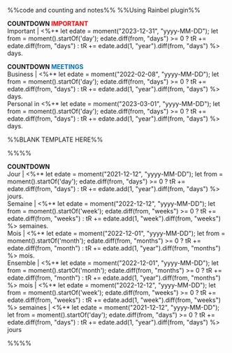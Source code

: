%%code and counting and notes%%
%%Using Rainbel plugin%%


<p class="stickies";>
<b> COUNTDOWN <font color="#ff0000"><font color="#ff0000">IMPORTANT</font></font> </b><br>
Important  | <%+* let edate = moment("2023-12-31", "yyyy-MM-DD"); let from = moment().startOf('day'); edate.diff(from, "days") >= 0 ? tR += edate.diff(from, "days") : tR += edate.add(1, "year").diff(from, "days") %> days.</br>
<!-- --- -->
</p>

<p class="stickies";>
<b> COUNTDOWN <font color="#0070c0">MEETINGS</font> </b><br>
Business | <%+* let edate = moment("2022-02-08", "yyyy-MM-DD"); let from = moment().startOf('day'); edate.diff(from, "days") >= 0 ? tR += edate.diff(from, "days") : tR += edate.add(1, "year").diff(from, "days") %> days.</br>
 Personal in <%+* let edate = moment("2023-03-01", "yyyy-MM-DD"); let from = moment().startOf('day'); edate.diff(from, "days") >= 0 ? tR += edate.diff(from, "days") : tR += edate.add(1, "year").diff(from, "days") %> days.</br>
<!-- --- -->
</p>





%%BLANK TEMPLATE HERE%%

%%%%
<p class="stickies";>
<b> COUNTDOWN </b><br>
Jour | <%+* let edate = moment("2021-12-12", "yyyy-MM-DD"); let from = moment().startOf('day'); edate.diff(from, "days") >= 0 ? tR += edate.diff(from, "days") : tR += edate.add(1, "year").diff(from, "days") %> jours.</br>
Semaine | <%+* let edate = moment("2022-12-12", "yyyy-MM-DD"); let from = moment().startOf('week'); edate.diff(from, "weeks") >= 0 ? tR += edate.diff(from, "weeks") : tR += edate.add(1, "week").diff(from, "weeks") %> semaines.</br>
Mois | <%+* let edate = moment("2022-12-01", "yyyy-MM-DD"); let from = moment().startOf('month'); edate.diff(from, "months") >= 0 ? tR += edate.diff(from, "month") : tR += edate.add(1, "year").diff(from, "months") %> mois.</br>
Ensemble | <%+* let edate = moment("2022-12-01", "yyyy-MM-DD"); let from = moment().startOf('month'); edate.diff(from, "months") >= 0 ? tR += edate.diff(from, "month") : tR += edate.add(1, "year").diff(from, "months") %> mois | <%+* let edate = moment("2022-12-12", "yyyy-MM-DD"); let from = moment().startOf('week'); edate.diff(from, "weeks") >= 0 ? tR += edate.diff(from, "weeks") : tR += edate.add(1, "week").diff(from, "weeks") %> semaines | <%+* let edate = moment("2021-12-12", "yyyy-MM-DD"); let from = moment().startOf('day'); edate.diff(from, "days") >= 0 ? tR += edate.diff(from, "days") : tR += edate.add(1, "year").diff(from, "days") %> jours </br>
<!-- --- -->
</p>
%%%%

